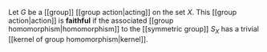 Let $G$ be a [[group]] [[group action|acting]] on the set $X$. This [[group action|action]] is **faithful** if the associated [[group homomorphism|homomorphism]] to the [[symmetric group]] $S_X$ has a trivial [[kernel of group homomorphism|kernel]].

